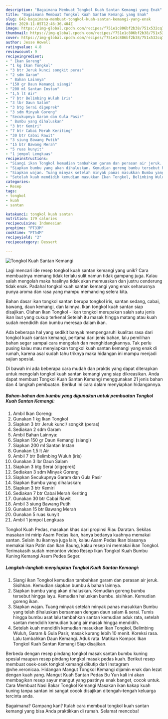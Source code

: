 ```yaml
---
description: "Bagaimana Membuat Tongkol Kuah Santan Kemangi yang Enak"
title: "Bagaimana Membuat Tongkol Kuah Santan Kemangi yang Enak"
slug: 642-bagaimana-membuat-tongkol-kuah-santan-kemangi-yang-enak
date: 2020-11-05T12:46:36.404Z
image: https://img-global.cpcdn.com/recipes/f751e1c806bf2b38/751x532cq70/tongkol-kuah-santan-kemangi-foto-resep-utama.jpg
thumbnail: https://img-global.cpcdn.com/recipes/f751e1c806bf2b38/751x532cq70/tongkol-kuah-santan-kemangi-foto-resep-utama.jpg
cover: https://img-global.cpcdn.com/recipes/f751e1c806bf2b38/751x532cq70/tongkol-kuah-santan-kemangi-foto-resep-utama.jpg
author: Jesse Howell
ratingvalue: 4.8
reviewcount: 9
recipeingredient:
- " Ikan Goreng"
- "1 kg Ikan Tongkol"
- "3 btr Jeruk kunci songkit peras"
- "2 sdm Garam"
- " Bahan Lainnya"
- "150 gr Daun Kemangi siangi"
- "200 ml Santan Instan"
- "1,5 lt Air"
- "7 btr Belimbing Wuluh iris"
- "3 lbr Daun Salam"
- "3 btg Serai digeprek"
- "3 sdm Minyak Goreng"
- "Secukupnya Garam dan Gula Pasir"
- " Bumbu yang dihaluskan"
- "3 btr Kemiri"
- "7 btr Cabai Merah Keriting"
- "30 btr Cabai Rawit"
- "3 siung Bawang Putih"
- "15 btr Bawang Merah"
- "5 ruas kunyit"
- "1 jempol Lengkuas"
recipeinstructions:
- "Siangi ikan Tongkol kemudian tambahkan garam dan perasan air jeruk. Sisihkan. Kemudian siapkan bumbu &amp; bahan lainnya."
- "Siapkan bumbu yang akan dihaluskan. Kemudian goreng bumbu tersebut hingga layu. Kemudian haluskan bumbu. sisihkan. Kemudian goreng ikan."
- "Siapkan wajan. Tuang minyak setelah minyak panas masukkan Bumbu yang telah dihaluskan bersamaan dengan daun salam &amp; serai. Tumis hingga bumbu asat lalu tambahkan santan kemudian aduk rata, setelah santan mendidih kemudian tuang air masak hingga mendidih."
- "Setelah kuah mendidih kemudian masukkan Ikan Tongkol, Belimbing Wuluh, Garam &amp; Gula Pasir, masak kurang lebih 10 menit. Koreksi rasa. Lalu tambahkan Daun Kemangi. Aduk rata. Matikan Kompor. Ikan Tongkol Kuah Santan Kemangi Siap disajikan."
categories:
- Resep
tags:
- tongkol
- kuah
- santan

katakunci: tongkol kuah santan 
nutrition: 179 calories
recipecuisine: Indonesian
preptime: "PT33M"
cooktime: "PT54M"
recipeyield: "2"
recipecategory: Dessert

---
```



![Tongkol Kuah Santan Kemangi](https://img-global.cpcdn.com/recipes/f751e1c806bf2b38/751x532cq70/tongkol-kuah-santan-kemangi-foto-resep-utama.jpg)

Lagi mencari ide resep tongkol kuah santan kemangi yang unik? Cara membuatnya memang tidak terlalu sulit namun tidak gampang juga. Kalau salah mengolah maka hasilnya tidak akan memuaskan dan justru cenderung tidak enak. Padahal tongkol kuah santan kemangi yang enak seharusnya punya aroma dan rasa yang mampu memancing selera kita.

Bahan dasar ikan tongkol santan berupa tongkol iris, santan sedang, cabai, bawang, daun kemangi, dan lainnya. Ikan tongkol kuah santan siap disajikan. Olahan Ikan Tongkol - Ikan tongkol merupakan salah satu jenis ikan laut yang cukup terkenal Setelah itu masak hingga matang atau kuah sudah mendidih dan bumbu meresap dalam ikan.

Ada beberapa hal yang sedikit banyak mempengaruhi kualitas rasa dari tongkol kuah santan kemangi, pertama dari jenis bahan, lalu pemilihan bahan segar sampai cara mengolah dan menghidangkannya. Tak perlu pusing kalau mau menyiapkan tongkol kuah santan kemangi yang enak di rumah, karena asal sudah tahu triknya maka hidangan ini mampu menjadi sajian spesial.


Di bawah ini ada beberapa cara mudah dan praktis yang dapat diterapkan untuk mengolah tongkol kuah santan kemangi yang siap dikreasikan. Anda dapat membuat Tongkol Kuah Santan Kemangi menggunakan 21 jenis bahan dan 4 langkah pembuatan. Berikut ini cara dalam menyiapkan hidangannya.

<!--inarticleads1-->

##### Bahan-bahan dan bumbu yang digunakan untuk pembuatan Tongkol Kuah Santan Kemangi:

1. Ambil  Ikan Goreng:
1. Gunakan 1 kg Ikan Tongkol
1. Siapkan 3 btr Jeruk kunci/ songkit (peras)
1. Sediakan 2 sdm Garam
1. Ambil  Bahan Lainnya:
1. Siapkan 150 gr Daun Kemangi (siangi)
1. Siapkan 200 ml Santan Instan
1. Gunakan 1,5 lt Air
1. Ambil 7 btr Belimbing Wuluh (iris)
1. Gunakan 3 lbr Daun Salam
1. Siapkan 3 btg Serai (digeprek)
1. Sediakan 3 sdm Minyak Goreng
1. Siapkan Secukupnya Garam dan Gula Pasir
1. Siapkan  Bumbu yang dihaluskan:
1. Siapkan 3 btr Kemiri
1. Sediakan 7 btr Cabai Merah Keriting
1. Gunakan 30 btr Cabai Rawit
1. Ambil 3 siung Bawang Putih
1. Gunakan 15 btr Bawang Merah
1. Gunakan 5 ruas kunyit
1. Ambil 1 jempol Lengkuas


Tongkol Kuah Pedas, masakan khas dari propinsi Riau Daratan. Sekilas masakan ini mirip Asam Pedas Ikan, hanya bedanya kuahnya memakai santan. Selain itu ikannya juga lain, kalau Asam Pedas Ikan biasanya memakai Ikan Patin dan Ikan Baung, kalau resep ini memakai ikan Tongkol. Terimakasih sudah menonton video Resep Ikan Tongkol Kuah Bumbu Kuning Kemangi Asem Pedes Seger. 

<!--inarticleads2-->

##### Langkah-langkah menyiapkan Tongkol Kuah Santan Kemangi:

1. Siangi ikan Tongkol kemudian tambahkan garam dan perasan air jeruk. Sisihkan. Kemudian siapkan bumbu &amp; bahan lainnya.
1. Siapkan bumbu yang akan dihaluskan. Kemudian goreng bumbu tersebut hingga layu. Kemudian haluskan bumbu. sisihkan. Kemudian goreng ikan.
1. Siapkan wajan. Tuang minyak setelah minyak panas masukkan Bumbu yang telah dihaluskan bersamaan dengan daun salam &amp; serai. Tumis hingga bumbu asat lalu tambahkan santan kemudian aduk rata, setelah santan mendidih kemudian tuang air masak hingga mendidih.
1. Setelah kuah mendidih kemudian masukkan Ikan Tongkol, Belimbing Wuluh, Garam &amp; Gula Pasir, masak kurang lebih 10 menit. Koreksi rasa. Lalu tambahkan Daun Kemangi. Aduk rata. Matikan Kompor. Ikan Tongkol Kuah Santan Kemangi Siap disajikan.


Berbeda dengan resep pindang tongkol masak santan bumbu kuning spesial maupun resep pindang tongkol masak pedas kuah. Berikut resep membuat osek-osek tongkol kemangi dikutip dari Instagram @vhe.veronicaa. Hidangan Mangut Tongkol Kemangi dijamin enak dan lezat dengan kuah yang. Mangut Kuah Santan Pedas Bu Yun kali ini akan membagikan resep sayur mangut yang pastinya enak banget, cocok untuk. Cara Membuat Nasi Bakar Tongkol Kemangi Masakan ikan kakap kuah kuning tanpa santan ini sangat cocok disajikan ditengah-tengah keluarga tercinta anda. 

Bagaimana? Gampang kan? Itulah cara membuat tongkol kuah santan kemangi yang bisa Anda praktikkan di rumah. Selamat mencoba!
